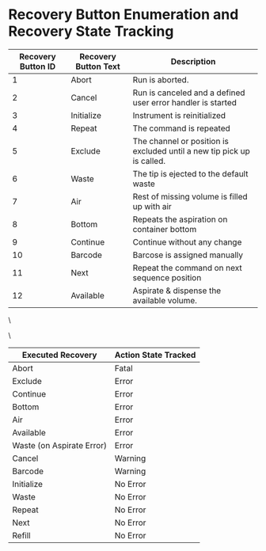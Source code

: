 # Recovery Button Enumeration and Recovery State Tracking

| Recovery Button ID | Recovery Button Text | Description                                                            |
| ------------------ | -------------------- | ---------------------------------------------------------------------- |
| 1                  | Abort                | Run is aborted.                                                        |
| 2                  | Cancel               | Run is canceled and a defined user error handler is started            |
| 3                  | Initialize           | Instrument is reinitialized                                            |
| 4                  | Repeat               | The command is repeated                                                |
| 5                  | Exclude              | The channel or position is excluded until a new tip pick up is called. |
| 6                  | Waste                | The tip is ejected to the default waste                                |
| 7                  | Air                  | Rest of missing volume is filled up with air                           |
| 8                  | Bottom               | Repeats the aspiration on container bottom                             |
| 9                  | Continue             | Continue without any change                                            |
| 10                 | Barcode              | Barcose is assigned manually                                           |
| 11                 | Next                 | Repeat the command on next sequence position                           |
| 12                 | Available            | Aspirate & dispense the available volume.                              |

\


\


| Executed Recovery         | Action State Tracked |
| ------------------------- | -------------------- |
| Abort                     | Fatal                |
| Exclude                   | Error                |
| Continue                  | Error                |
| Bottom                    | Error                |
| Air                       | Error                |
| Available                 | Error                |
| Waste (on Aspirate Error) | Error                |
| Cancel                    | Warning              |
| Barcode                   | Warning              |
| Initialize                | No Error             |
| Waste                     | No Error             |
| Repeat                    | No Error             |
| Next                      | No Error             |
| Refill                    | No Error             |
